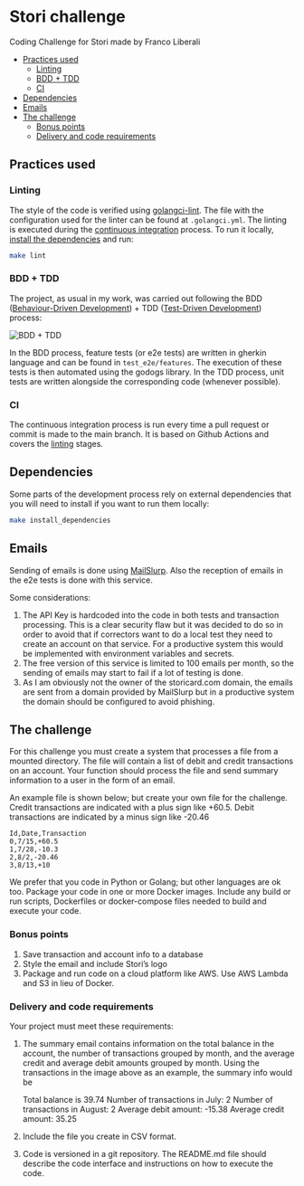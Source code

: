 # Stori challenge <!-- omit in toc -->

Coding Challenge for Stori made by Franco Liberali

- [Practices used](#practices-used)
  - [Linting](#linting)
  - [BDD + TDD](#bdd--tdd)
  - [CI](#ci)
- [Dependencies](#dependencies)
- [Emails](#emails)
- [The challenge](#the-challenge)
  - [Bonus points](#bonus-points)
  - [Delivery and code requirements](#delivery-and-code-requirements)

## Practices used

### Linting

The style of the code is verified using [golangci-lint](https://golangci-lint.run/). The file with the configuration used for the linter can be found at `.golangci.yml`. The linting is executed during the [continuous integration](#ci) process. To run it locally, [install the dependencies](#dependencies) and run:

```bash
make lint
```

### BDD + TDD

The project, as usual in my work, was carried out following the BDD ([Behaviour-Driven Development](https://cucumber.io/docs/bdd/)) + TDD ([Test-Driven Development](https://martinfowler.com/bliki/TestDrivenDevelopment.html)) process:

![BDD + TDD](https://www.andolasoft.com/blog/wp-content/uploads/2015/05/TDD-vs-BDD.jpg)

In the BDD process, feature tests (or e2e tests) are written in gherkin language and can be found in `test_e2e/features`. The execution of these tests is then automated using the godogs library. In the TDD process, unit tests are written alongside the corresponding code (whenever possible).

### CI

The continuous integration process is run every time a pull request or commit is made to the main branch. It is based on Github Actions and covers the [linting](#linting) stages.

## Dependencies

Some parts of the development process rely on external dependencies that you will need to install if you want to run them locally:

```bash
make install_dependencies
```

## Emails

Sending of emails is done using [MailSlurp](https://www.mailslurp.com/). Also the reception of emails in the e2e tests is done with this service.

Some considerations:

1. The API Key is hardcoded into the code in both tests and transaction processing. This is a clear security flaw but it was decided to do so in order to avoid that if correctors want to do a local test they need to create an account on that service. For a productive system this would be implemented with environment variables and secrets.
2. The free version of this service is limited to 100 emails per month, so the sending of emails may start to fail if a lot of testing is done.
3. As I am obviously not the owner of the storicard.com domain, the emails are sent from a domain provided by MailSlurp but in a productive system the domain should be configured to avoid phishing.

## The challenge

For this challenge you must create a system that processes a file from a mounted directory. The file
will contain a list of debit and credit transactions on an account. Your function should process the file
and send summary information to a user in the form of an email.

An example file is shown below; but create your own file for the challenge. Credit transactions are
indicated with a plus sign like +60.5. Debit transactions are indicated by a minus sign like -20.46

```csv
Id,Date,Transaction
0,7/15,+60.5
1,7/28,-10.3
2,8/2,-20.46
3,8/13,+10
```

We prefer that you code in Python or Golang; but other languages are ok too. Package your code in
one or more Docker images. Include any build or run scripts, Dockerfiles or docker-compose files
needed to build and execute your code.

### Bonus points

1. Save transaction and account info to a database
2. Style the email and include Stori’s logo
3. Package and run code on a cloud platform like AWS. Use AWS Lambda and S3 in lieu of Docker.

### Delivery and code requirements

Your project must meet these requirements:

1. The summary email contains information on the total balance in the account, the number of transactions grouped by month, and the average credit and average debit amounts grouped by month. Using the transactions in the image above as an example, the summary info would be

    Total balance is 39.74
    Number of transactions in July: 2
    Number of transactions in August: 2
    Average debit amount: -15.38
    Average credit amount: 35.25

2. Include the file you create in CSV format.
3. Code is versioned in a git repository. The README.md file should describe the code interface and
instructions on how to execute the code.
